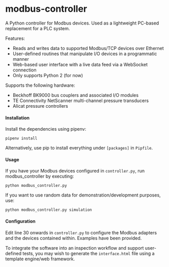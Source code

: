 # modbus-controller
A Python controller for Modbus devices. Used as a lightweight PC-based replacement for a PLC system.

Features:
- Reads and writes data to supported Modbus/TCP devices over Ethernet
- User-defined routines that manipulate I/O devices in a programmatic manner
- Web-based user interface with a live data feed via a WebSocket connection
- Only supports Python 2 (for now)

Supports the following hardware:
- Beckhoff BK9000 bus couplers and associated I/O modules
- TE Connectivity NetScanner multi-channel pressure transducers
- Alicat pressure controllers

#### Installation

Install the dependencies using pipenv:

`pipenv install`

Alternatively, use pip to install everything under `[packages]` in `Pipfile`.

#### Usage

If you have your Modbus devices configured in `controller.py`, run modbus_controller by executing:

`python modbus_controller.py`

If you want to use random data for demonstration/development purposes, use:

`python modbus_controller.py simulation`


#### Configuration

Edit line 30 onwards in `controller.py` to configure the Modbus adapters and the devices contained within. Examples have been provided.

To integrate the software into an inspection workflow and support user-defined tests, you may wish to generate the `interface.html` file using a template engine/web framework.
